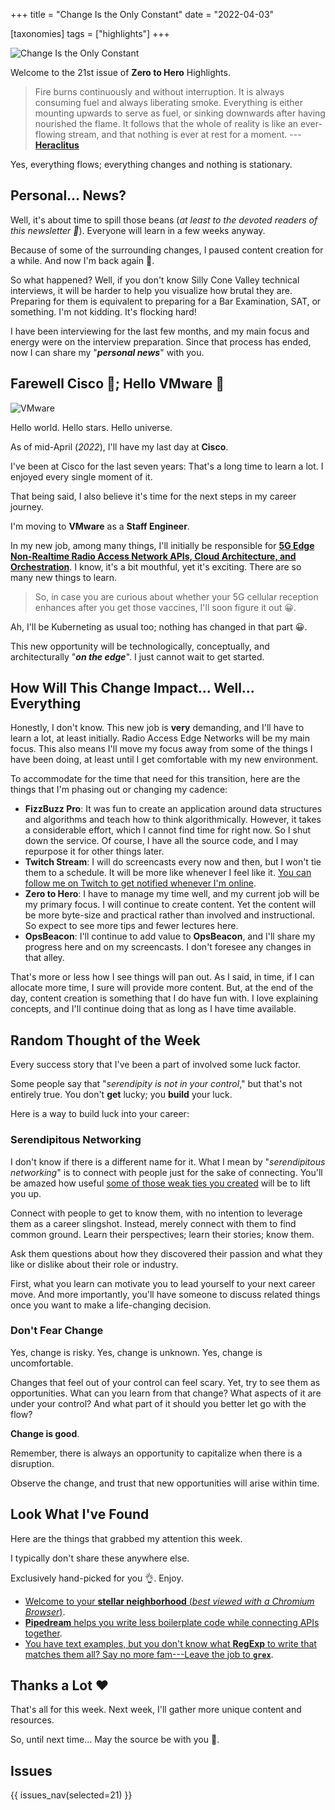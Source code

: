 +++
title = "Change Is the Only Constant"
date = "2022-04-03"

[taxonomies]
tags = ["highlights"]
+++

![Change Is the Only Constant](/images/size/w1200/2024/03/fire2.png)

Welcome to the 21st issue of **Zero to Hero** Highlights.

> Fire burns continuously and without interruption. It is always consuming fuel 
> and always liberating smoke. Everything is either mounting upwards to serve as 
> fuel, or sinking downwards after having nourished the flame. It follows that 
> the whole of reality is like an ever-flowing stream, and that nothing is ever 
> at rest for a moment. 
> --- [**Heraclitus**](https://en.wikipedia.org/wiki/Heraclitus)

Yes, everything flows; everything changes and nothing is stationary.

## Personal... News?

Well, it's about time to spill those beans (*at least to the devoted readers of 
this newsletter 🙂*). Everyone will learn in a few weeks anyway.

Because of some of the surrounding changes, I paused content creation for a 
while. And now I'm back again 💪.

So what happened? Well, if you don't know Silly Cone Valley technical 
interviews, it will be harder to help you visualize how brutal they are. 
Preparing for them is equivalent to preparing for a Bar Examination, SAT, 
or something. I'm not kidding. It's flocking hard!

I have been interviewing for the last few months, and my main focus and energy 
were on the interview preparation. Since that process has ended, now I can 
share my "**_personal news_**" with you.

Farewell Cisco 🐬; Hello VMware 👋
----------------------------------

![VMware](/images/2022/04/vmware-logo.png)

Hello world. Hello stars. Hello universe.

As of mid-April (*2022*), I'll have my last day at **Cisco**.

I've been at Cisco for the last seven years: That's a long time to learn a lot. 
I enjoyed every single moment of it.

That being said, I also believe it's time for the next steps in my career 
journey.

I'm moving to **VMware** as a **Staff Engineer**.

In my new job, among many things, I'll initially be responsible for 
[**5G Edge Non-Realtime Radio Access Network APIs, Cloud Architecture, 
and Orchestration**][vmware-ran]. I know, it's a bit mouthful, yet it's 
exciting. There are so many new things to learn.

[vmware-ran]: https://telco.vmware.com/products/telco-cloud-platform-ran.html

> So, in case you are curious about whether your 5G cellular reception enhances 
> after you get those vaccines, I'll soon figure it out 😀.

Ah, I'll be Kuberneting as usual too; nothing has changed in that part 😀.

This new opportunity will be technologically, conceptually, and architecturally 
"**_on the edge_**". I just cannot wait to get started.

## How Will This Change Impact... Well... Everything

Honestly, I don't know. This new job is **very** demanding, and I'll have to 
learn a lot, at least initially. Radio Access Edge Networks will be my main 
focus. This also means I'll move my focus away from some of the things I have 
been doing, at least until I get comfortable with my new environment.

To accommodate for the time that need for this transition, here are the things 
that I'm phasing out or changing my cadence:

* **FizzBuzz Pro**: It was fun to create an application around data structures 
  and algorithms and teach how to think algorithmically. However, it takes a 
  considerable effort, which I cannot find time for right now. So I shut down 
  the service. Of course, I have all the source code, and I may repurpose it 
  for other things later.
* **Twitch Stream**: I will do screencasts every now and then, but I won't tie 
  them to a schedule. It will be more like whenever I feel like it. 
  [You can follow me on Twitch to get notified whenever I'm online][twitch].
* **Zero to Hero**: I have to manage my time well, and my current job will be 
  my primary focus. I will continue to create content. Yet the content will be 
  more byte-size and practical rather than involved and instructional. So expect 
  to see more tips and fewer lectures here.
* **OpsBeacon**: I'll continue to add value to **OpsBeacon**, and I'll share my 
  progress here and on my screencasts. I don't foresee any changes in that alley.

That's more or less how I see things will pan out. As I said, in time, if I can
allocate more time, I sure will provide more content. But, at the end of the 
day, content creation is something that I do have fun with. I love explaining 
concepts, and I'll continue doing that as long as I have time available.

[twitch]: https://twitch.tv/vadidekivolkan.

## Random Thought of the Week

Every success story that I've been a part of involved some luck factor.

Some people say that "*serendipity is not in your control*," but that's not 
entirely true. You don't **get** lucky; you **build** your luck.

Here is a way to build luck into your career:

### Serendipitous Networking

I don't know if there is a different name for it. What I mean by 
"*serendipitous networking*" is to connect with people just for the sake of 
connecting. You'll be amazed how useful [some of those weak ties you 
created][weak-ties] will be to lift you up.

[weak-ties]: https://techcrunch.com/2016/04/26/weak-ties-matter/

Connect with people to get to know them, with no intention to leverage them as 
a career slingshot. Instead, merely connect with them to find common ground. 
Learn their perspectives; learn their stories; know them.

Ask them questions about how they discovered their passion and what they like or 
dislike about their role or industry.

First, what you learn can motivate you to lead yourself to your next career move.
And more importantly, you'll have someone to discuss related things once you want 
to make a life-changing decision.

### Don't Fear Change

Yes, change is risky. Yes, change is unknown. Yes, change is uncomfortable.

Changes that feel out of your control can feel scary. Yet, try to see them as 
opportunities. What can you learn from that change? What aspects of it are under 
your control? And what part of it should you better let go with the flow?

**Change is good**.

Remember, there is always an opportunity to capitalize when there is a disruption.

Observe the change, and trust that new opportunities will arise within time.

## Look What I've Found

Here are the things that grabbed my attention this week.

I typically don't share these anywhere else.

Exclusively hand-picked for you 👌. Enjoy.

* [Welcome to your **stellar neighborhood** (_best viewed with a Chromium Browser_)](https://stars.chromeexperiments.com/).
* [**Pipedream** helps you write less boilerplate code while connecting APIs together](https://pipedream.com/).
* [You have text examples, but you don't know what **RegExp** to write that matches them all? Say no more fam---Leave the job to **`grex`**](https://regex.help/).

## Thanks a Lot ❤️

That's all for this week. Next week, I'll gather more unique content and resources.

So, until next time... May the source be with you 🦄.

## Issues

{{ issues_nav(selected=21) }}
